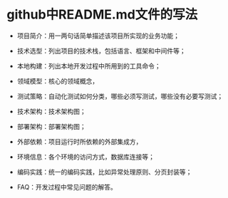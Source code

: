 # github中README.md文件的写法
    
-   项目简介：用一两句话简单描述该项目所实现的业务功能；
    
-   技术选型：列出项目的技术栈，包括语言、框架和中间件等；
    
-   本地构建：列出本地开发过程中所用到的工具命令；
    
-   领域模型：核心的领域概念，
    
-   测试策略：自动化测试如何分类，哪些必须写测试，哪些没有必要写测试；
    
-   技术架构：技术架构图；
    
-   部署架构：部署架构图；
    
-   外部依赖：项目运行时所依赖的外部集成方，
    
-   环境信息：各个环境的访问方式，数据库连接等；
    
-   编码实践：统一的编码实践，比如异常处理原则、分页封装等；
    
-   FAQ：开发过程中常见问题的解答。
